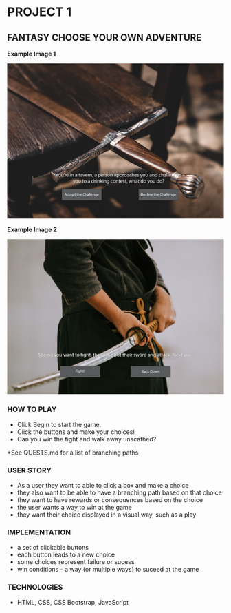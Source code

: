 # PROJECT 1 #

## FANTASY CHOOSE YOUR OWN ADVENTURE ##

**Example Image 1**

![a picture of a sword on a table](images/gameproject1.png)

**Example Image 2**

![a picture of a person holding a sword](images/gameproject2.png)

### HOW TO PLAY

- Click Begin to start the game. 
- Click the buttons and make your choices!
- Can you win the fight and walk away unscathed?

*See QUESTS.md for a list of branching paths

### USER STORY 

- As a user they want to able to click a box and make a choice 
- they also want to be able to have a branching path based on that choice 
- they want to have rewards or consequences based on the choice 
- the user wants a way to win at the game
- they want their choice displayed in a visual way, such as a play 

### IMPLEMENTATION 

- a set of clickable buttons 
- each button leads to a new choice 
- some choices represent failure or sucess 
- win conditions - a way (or multiple ways) to suceed at the game

### TECHNOLOGIES 

- HTML, CSS, CSS Bootstrap, JavaScript



